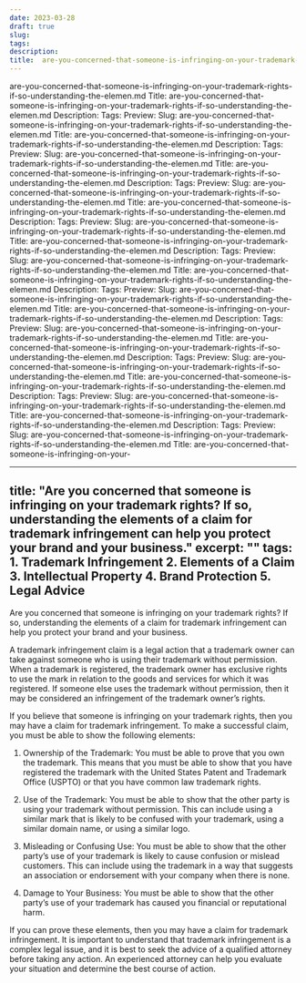 ```yaml
---
date: 2023-03-28
draft: true
slug: 
tags: 
description: 
title:  are-you-concerned-that-someone-is-infringing-on-your-trademark-rights-if-so-understanding-the-elemen.md
---
```

are-you-concerned-that-someone-is-infringing-on-your-trademark-rights-if-so-understanding-the-elemen.md
Title: are-you-concerned-that-someone-is-infringing-on-your-trademark-rights-if-so-understanding-the-elemen.md
Description:
Tags:
Preview:
Slug: are-you-concerned-that-someone-is-infringing-on-your-trademark-rights-if-so-understanding-the-elemen.md
Title: are-you-concerned-that-someone-is-infringing-on-your-trademark-rights-if-so-understanding-the-elemen.md
Description:
Tags:
Preview:
Slug: are-you-concerned-that-someone-is-infringing-on-your-trademark-rights-if-so-understanding-the-elemen.md
Title: are-you-concerned-that-someone-is-infringing-on-your-trademark-rights-if-so-understanding-the-elemen.md
Description:
Tags:
Preview:
Slug: are-you-concerned-that-someone-is-infringing-on-your-trademark-rights-if-so-understanding-the-elemen.md
Title: are-you-concerned-that-someone-is-infringing-on-your-trademark-rights-if-so-understanding-the-elemen.md
Description:
Tags:
Preview:
Slug: are-you-concerned-that-someone-is-infringing-on-your-trademark-rights-if-so-understanding-the-elemen.md
Title: are-you-concerned-that-someone-is-infringing-on-your-trademark-rights-if-so-understanding-the-elemen.md
Description:
Tags:
Preview:
Slug: are-you-concerned-that-someone-is-infringing-on-your-trademark-rights-if-so-understanding-the-elemen.md
Title: are-you-concerned-that-someone-is-infringing-on-your-trademark-rights-if-so-understanding-the-elemen.md
Description:
Tags:
Preview:
Slug: are-you-concerned-that-someone-is-infringing-on-your-trademark-rights-if-so-understanding-the-elemen.md
Title: are-you-concerned-that-someone-is-infringing-on-your-trademark-rights-if-so-understanding-the-elemen.md
Description:
Tags:
Preview:
Slug: are-you-concerned-that-someone-is-infringing-on-your-trademark-rights-if-so-understanding-the-elemen.md
Title: are-you-concerned-that-someone-is-infringing-on-your-trademark-rights-if-so-understanding-the-elemen.md
Description:
Tags:
Preview:
Slug: are-you-concerned-that-someone-is-infringing-on-your-trademark-rights-if-so-understanding-the-elemen.md
Title: are-you-concerned-that-someone-is-infringing-on-your-trademark-rights-if-so-understanding-the-elemen.md
Description:
Tags:
Preview:
Slug: are-you-concerned-that-someone-is-infringing-on-your-trademark-rights-if-so-understanding-the-elemen.md
Title: are-you-concerned-that-someone-is-infringing-on-your-trademark-rights-if-so-understanding-the-elemen.md
Description:
Tags:
Preview:
Slug: are-you-concerned-that-someone-is-infringing-on-your-trademark-rights-if-so-understanding-the-elemen.md
Title: are-you-concerned-that-someone-is-infringing-on-your-

---
title: "Are you concerned that someone is infringing on your trademark rights? If so, understanding the elements of a claim for trademark infringement can help you protect your brand and your business."
excerpt: ""
tags: 1. Trademark Infringement
2. Elements of a Claim
3. Intellectual Property
4. Brand Protection
5. Legal Advice
---

Are you concerned that someone is infringing on your trademark rights? If so, understanding the elements of a claim for trademark infringement can help you protect your brand and your business.

A trademark infringement claim is a legal action that a trademark owner can take against someone who is using their trademark without permission. When a trademark is registered, the trademark owner has exclusive rights to use the mark in relation to the goods and services for which it was registered. If someone else uses the trademark without permission, then it may be considered an infringement of the trademark owner’s rights.

If you believe that someone is infringing on your trademark rights, then you may have a claim for trademark infringement. To make a successful claim, you must be able to show the following elements:

1. Ownership of the Trademark: You must be able to prove that you own the trademark. This means that you must be able to show that you have registered the trademark with the United States Patent and Trademark Office (USPTO) or that you have common law trademark rights.

2. Use of the Trademark: You must be able to show that the other party is using your trademark without permission. This can include using a similar mark that is likely to be confused with your trademark, using a similar domain name, or using a similar logo.

3. Misleading or Confusing Use: You must be able to show that the other party’s use of your trademark is likely to cause confusion or mislead customers. This can include using the trademark in a way that suggests an association or endorsement with your company when there is none.

4. Damage to Your Business: You must be able to show that the other party’s use of your trademark has caused you financial or reputational harm.

If you can prove these elements, then you may have a claim for trademark infringement. It is important to understand that trademark infringement is a complex legal issue, and it is best to seek the advice of a qualified attorney before taking any action. An experienced attorney can help you evaluate your situation and determine the best course of action.